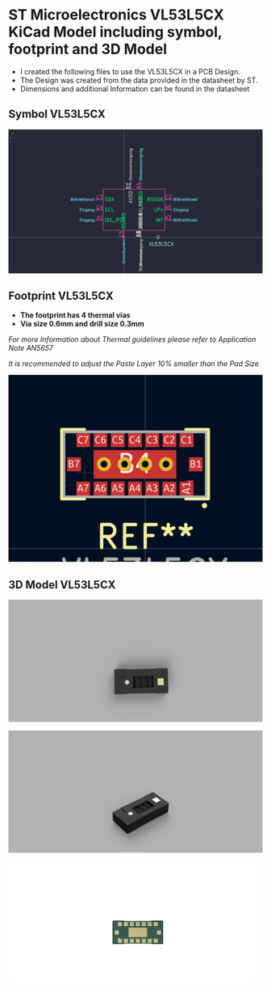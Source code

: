 # ST Microelectronics VL53L5CX KiCad Model including symbol, footprint and 3D Model

- I created the following files to use the VL53L5CX in a PCB Design. 
- The Design was created from the data provided in the datasheet by ST.
- Dimensions and additional Information can be found in the datasheet

## Symbol VL53L5CX

![VL53L5CX Symbol](src/VL53L5CX_Symbol.png)

## Footprint VL53L5CX

- **The footprint has 4 thermal vias**
- **Via size 0.6mm and drill size 0.3mm**


*For more Information about Thermal guidelines please refer to Application Note AN5657*

*It is recommended to adjust the Paste Layer 10% smaller than the Pad Size*

![VL53L5CX Footprint](src/VL53L5CX_Footprint.png)

## 3D Model VL53L5CX

![VL53L5CX MODEL](src/VL53L5CX_MODEL1.jpg)

![VL53L5CX MODEL](src/VL53L5CX_MODEL2.jpg)

![VL53L5CX MODEL](src/VL53L5CX_MODEL3.jpg)

